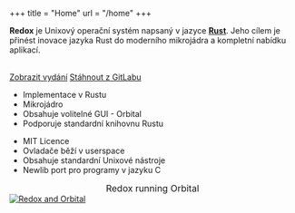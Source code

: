 +++
title = "Home"
url = "/home"
+++
<div class="row install-row">
  <div class="col-md-8">
    <p class="pitch">
      <b>Redox</b> je Unixový operační systém napsaný v jazyce <a style="color: inherit;" href="https://www.rust-lang.org/"><b>Rust</b></a>.
      Jeho cílem je přinést inovace jazyka Rust do moderního mikrojádra a kompletní nabídku aplikací.
    </p>
  </div>
  <div class="col-md-4 install-box">
    <br/>
    <a class="btn btn-primary" href="https://gitlab.redox-os.org/redox-os/redox/releases">Zobrazit vydání</a>
    <a class="btn btn-default" href="https://gitlab.redox-os.org/redox-os/redox/">Stáhnout z GitLabu</a>
  </div>
</div>
<div class="row features">
  <div class="col-md-6">
    <ul class="laundry-list" style="margin-bottom: 0px;">
      <li>Implementace v Rustu</li>
      <li>Mikrojádro</li>
      <li>Obsahuje volitelné GUI - Orbital</li>
      <li>Podporuje standardní knihovnu Rustu</li>
    </ul>
  </div>
  <div class="col-md-6">
    <ul class="laundry-list">
      <li>MIT Licence</li>
      <li>Ovladače běží v userspace</li>
      <li>Obsahuje standardní Unixové nástroje</li>
      <li>Newlib port pro programy v jazyku C</li>
    </ul>
  </div>
</div>
<div class="row features">
  <div class="col-sm-12">
    <div style="font-size: 16px; text-align: center;">
      Redox running Orbital
    </div>
    <a href="/img/redox-orbital/large.png">
      <picture>
        <source media="(min-width: 1300px)" srcset="/img/redox-orbital/large.webp" type="image/webp">
        <source media="(min-width: 640px)" srcset="/img/redox-orbital/medium.webp" type="image/webp">
        <source media="(min-width: 320px)" srcset="/img/redox-orbital/medium.webp" type="image/webp">
        <source media="(min-width: 1300px)" srcset="/img/redox-orbital/large.png" type="image/png">
        <source media="(min-width: 640px)" srcset="/img/redox-orbital/medium.png" type="image/png">
        <source media="(min-width: 320px)" srcset="/img/redox-orbital/small.png" type="image/png">
        <img src="/img/redox-orbital/medium.png" class="img-responsive" alt="Redox and Orbital">
      </picture>
    </a>
  </div>
</div>
